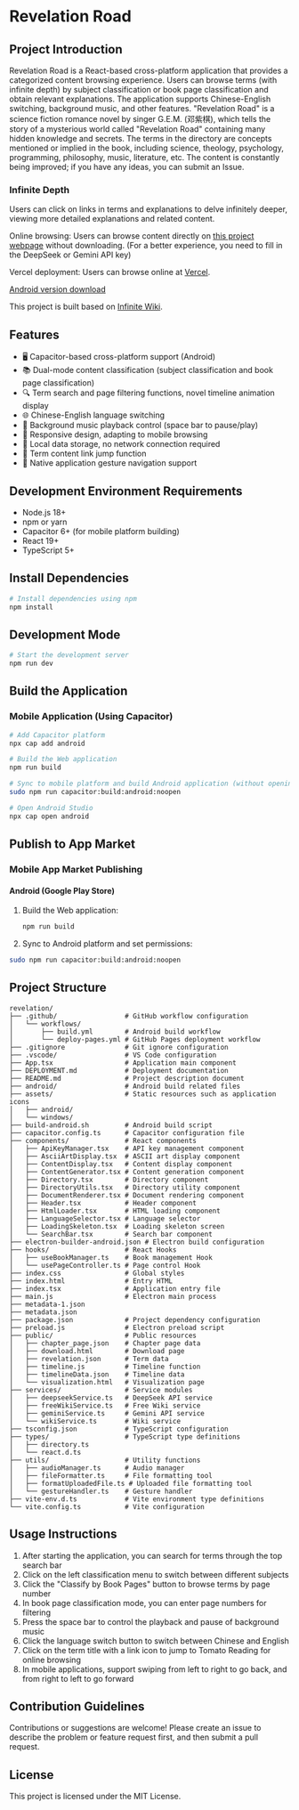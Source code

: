 # Revelation Road

## Project Introduction

Revelation Road is a React-based cross-platform application that provides a categorized content browsing experience. Users can browse terms (with infinite depth) by subject classification or book page classification and obtain relevant explanations. The application supports Chinese-English switching, background music, and other features. "Revelation Road" is a science fiction romance novel by singer G.E.M. (邓紫棋), which tells the story of a mysterious world called "Revelation Road" containing many hidden knowledge and secrets. The terms in the directory are concepts mentioned or implied in the book, including science, theology, psychology, programming, philosophy, music, literature, etc. The content is constantly being improved; if you have any ideas, you can submit an Issue.

### Infinite Depth

Users can click on links in terms and explanations to delve infinitely deeper, viewing more detailed explanations and related content.

Online browsing: Users can browse content directly on [this project webpage](https://qcgm1978.github.io/revelation/) without downloading. (For a better experience, you need to fill in the DeepSeek or Gemini API key)

Vercel deployment: Users can browse online at [Vercel](https://revelation-sigma.vercel.app/).

[Android version download](https://qcgm1978.github.io/revelation/download.html)

This project is built based on [Infinite Wiki](https://aistudio.google.com/app/prompts?state=%7B%22ids%22:%5B%221J3Y2wXFzHKha4Qnb7UObSYAucBl1KPBO%22%5D,%22action%22:%22open%22,%22userId%22:%22103462436203651956396%22,%22resourceKeys%22:%7B%7D%7D&amp;usp=sharing).

## Features

- 🖥️ Capacitor-based cross-platform support (Android)
- 📚 Dual-mode content classification (subject classification and book page classification)
- 🔍 Term search and page filtering functions, novel timeline animation display
- 🌐 Chinese-English language switching
- 🎵 Background music playback control (space bar to pause/play)
- 📱 Responsive design, adapting to mobile browsing
- 💾 Local data storage, no network connection required
- 🔗 Term content link jump function
- 📱 Native application gesture navigation support

## Development Environment Requirements

- Node.js 18+
- npm or yarn
- Capacitor 6+ (for mobile platform building)
- React 19+
- TypeScript 5+

## Install Dependencies

```bash
# Install dependencies using npm
npm install
```

## Development Mode

```bash
# Start the development server
npm run dev
```

## Build the Application

### Mobile Application (Using Capacitor)

```bash
# Add Capacitor platform
npx cap add android

# Build the Web application
npm run build

# Sync to mobile platform and build Android application (without opening Android Studio)
sudo npm run capacitor:build:android:noopen

# Open Android Studio
npx cap open android
```

## Publish to App Market

### Mobile App Market Publishing

#### Android (Google Play Store)

1. Build the Web application:
   ```bash
   npm run build
   ```

2. Sync to Android platform and set permissions:

```bash
sudo npm run capacitor:build:android:noopen
```

## Project Structure

```
revelation/
├── .github/                 # GitHub workflow configuration
│   └── workflows/
│       ├── build.yml        # Android build workflow
│       └── deploy-pages.yml # GitHub Pages deployment workflow
├── .gitignore               # Git ignore configuration
├── .vscode/                 # VS Code configuration
├── App.tsx                  # Application main component
├── DEPLOYMENT.md            # Deployment documentation
├── README.md                # Project description document
├── android/                 # Android build related files
├── assets/                  # Static resources such as application icons
│   ├── android/
│   └── windows/
├── build-android.sh         # Android build script
├── capacitor.config.ts      # Capacitor configuration file
├── components/              # React components
│   ├── ApiKeyManager.tsx    # API key management component
│   ├── AsciiArtDisplay.tsx  # ASCII art display component
│   ├── ContentDisplay.tsx   # Content display component
│   ├── ContentGenerator.tsx # Content generation component
│   ├── Directory.tsx        # Directory component
│   ├── DirectoryUtils.tsx   # Directory utility component
│   ├── DocumentRenderer.tsx # Document rendering component
│   ├── Header.tsx           # Header component
│   ├── HtmlLoader.tsx       # HTML loading component
│   ├── LanguageSelector.tsx # Language selector
│   ├── LoadingSkeleton.tsx  # Loading skeleton screen
│   └── SearchBar.tsx        # Search bar component
├── electron-builder-android.json # Electron build configuration
├── hooks/                   # React Hooks
│   ├── useBookManager.ts    # Book management Hook
│   └── usePageController.ts # Page control Hook
├── index.css                # Global styles
├── index.html               # Entry HTML
├── index.tsx                # Application entry file
├── main.js                  # Electron main process
├── metadata-1.json
├── metadata.json
├── package.json             # Project dependency configuration
├── preload.js               # Electron preload script
├── public/                  # Public resources
│   ├── chapter_page.json    # Chapter page data
│   ├── download.html        # Download page
│   ├── revelation.json      # Term data
│   ├── timeline.js          # Timeline function
│   ├── timelineData.json    # Timeline data
│   └── visualization.html   # Visualization page
├── services/                # Service modules
│   ├── deepseekService.ts   # DeepSeek API service
│   ├── freeWikiService.ts   # Free Wiki service
│   ├── geminiService.ts     # Gemini API service
│   └── wikiService.ts       # Wiki service
├── tsconfig.json            # TypeScript configuration
├── types/                   # TypeScript type definitions
│   ├── directory.ts
│   └── react.d.ts
├── utils/                   # Utility functions
│   ├── audioManager.ts      # Audio manager
│   ├── fileFormatter.ts     # File formatting tool
│   ├── formatUploadedFile.ts # Uploaded file formatting tool
│   └── gestureHandler.ts    # Gesture handler
├── vite-env.d.ts            # Vite environment type definitions
└── vite.config.ts           # Vite configuration
```

## Usage Instructions

1. After starting the application, you can search for terms through the top search bar
2. Click on the left classification menu to switch between different subjects
3. Click the "Classify by Book Pages" button to browse terms by page number
4. In book page classification mode, you can enter page numbers for filtering
6. Press the space bar to control the playback and pause of background music
7. Click the language switch button to switch between Chinese and English
8. Click on the term title with a link icon to jump to Tomato Reading for online browsing
9. In mobile applications, support swiping from left to right to go back, and from right to left to go forward

## Contribution Guidelines

Contributions or suggestions are welcome! Please create an issue to describe the problem or feature request first, and then submit a pull request.

## License

This project is licensed under the MIT License.